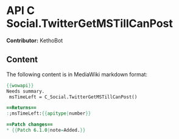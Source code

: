 # API C Social.TwitterGetMSTillCanPost

**Contributor:** KethoBot

## Content

The following content is in MediaWiki markdown format:

```mediawiki
{{wowapi}}
Needs summary.
 msTimeLeft = C_Social.TwitterGetMSTillCanPost()

==Returns==
:;msTimeLeft:{{apitype|number}}

==Patch changes==
* {{Patch 6.1.0|note=Added.}}
```
